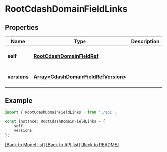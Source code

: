# RootCdashDomainFieldLinks


## Properties

Name | Type | Description | Notes
------------ | ------------- | ------------- | -------------
**self** | [**RootCdashDomainFieldRef**](RootCdashDomainFieldRef.md) |  | [optional] [default to undefined]
**versions** | [**Array&lt;CdashDomainFieldRefVersion&gt;**](CdashDomainFieldRefVersion.md) |  | [optional] [default to undefined]

## Example

```typescript
import { RootCdashDomainFieldLinks } from './api';

const instance: RootCdashDomainFieldLinks = {
    self,
    versions,
};
```

[[Back to Model list]](../README.md#documentation-for-models) [[Back to API list]](../README.md#documentation-for-api-endpoints) [[Back to README]](../README.md)
